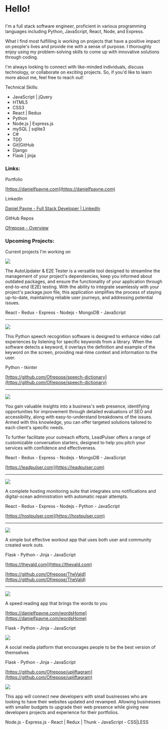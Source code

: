 # Hello!

## 

I'm a full stack software engineer, proficient in various programming languages including Python, JavaScript, React, Node, and Express.

What I find most fulfilling is working on projects that have a positive impact on people's lives and provide me with a sense of purpose. I thoroughly enjoy using my problem-solving skills to come up with innovative solutions through coding. 

I'm always looking to connect with like-minded individuals, discuss technology, or collaborate on exciting projects. So, if you'd like to learn more about me, feel free to reach out!

Technical Skills:

- JavaScript | jQuery
- HTML5
- CSS3
- React | Redux
- Python
- Node.js | Express.js
- mySQL | sqlite3
- C#
- TDD
- Git|GitHub
- Django
- Flask | jinja


### Links:

Portfolio

[https://danielfpayne.com](https://danielfpayne.com)

LinkedIn

[Daniel Payne - Full Stack Developer | LinkedIn](https://www.linkedin.com/in/danielfpayne/)

GitHub Repos

[Ofrepose - Overview](https://github.com/Ofrepose?tab=repositories)

### Upcoming Projects:

Current projects I'm working on

[<img src="https://github.com/Ofrepose/Ofrepose/blob/master/imgs/screenshots.gif">](https://github.com/Ofrepose/Ofrepose/blob/master/imgs/screenshots.gif)

The AutoUpdater & E2E Tester is a versatile tool designed to streamline the management of your project's dependencies, keep you informed about outdated packages, and ensure the functionality of your application through end-to-end (E2E) testing. With the ability to integrate seamlessly with your project's package.json file, this application simplifies the process of staying up-to-date, maintaining reliable user journeys, and addressing potential issues.

React - Redux - Express - Nodejs - MongoDB - JavaScript

---

[<img src="https://github.com/Ofrepose/Ofrepose/blob/master/imgs/speechPythonExample.gif">](https://github.com/Ofrepose/Ofrepose/blob/master/imgs/speechPythonExample.gif)

This Python speech recognition software is designed to enhance video call experiences by listening for specific keywords from a library. When the software detects a keyword, it overlays the definition and example of the keyword on the screen, providing real-time context and information to the user.

Python - tkinter

[https://github.com/Ofrepose/speech-dictionary](https://github.com/Ofrepose/speech-dictionary)

---

[<img src="https://github.com/Ofrepose/Ofrepose/blob/master/imgs/leadpulser.png">](https://github.com/Ofrepose/Ofrepose/blob/master/imgs/leadpulser.png)

You gain valuable insights into a business's web presence, identifying opportunities for improvement through detailed evaluations of SEO and accessibility, along with easy-to-understand breakdowns of the issues. Armed with this knowledge, you can offer targeted solutions tailored to each client's specific needs.

To further facilitate your outreach efforts, LeadPulser offers a range of customizable conversation starters, designed to help you pitch your services with confidence and effectiveness. 

React - Redux - Express - Nodejs - MongoDB - JavaScript

[https://leadpulser.com](https://leadpulser.com)

---

[<img src="https://github.com/Ofrepose/Ofrepose/blob/master/imgs/hostpulser.png">](https://github.com/Ofrepose/Ofrepose/blob/master/imgs/hostpulser.png)

A complete hosting monitoring suite that integrates sms notifications and digital-ocean administration with automatic repair attempts. 

React - Redux - Express - Nodejs - Python - JavaScript

[https://hostpulser.com](https://hostpulser.com)

---

[<img src="https://github.com/Ofrepose/Ofrepose/blob/master/imgs/theVald2.jpg">](theVald2.jpg)

A simple but effective workout app that uses both user and community created work outs.

Flask - Python - Jinja - JavaScript 

[https://thevald.com](https://thevald.com)

[https://github.com/Ofrepose/TheVald](https://github.com/Ofrepose/TheVald)

---

[<img src="https://github.com/Ofrepose/Ofrepose/blob/master/imgs/words.png">](words.png)

A speed reading app that brings the words to you

[https://danielfpayne.com/wordsHome](https://danielfpayne.com/wordsHome)

 Flask - Python - Jinja - JavaScript
 

[<img src="https://github.com/Ofrepose/Ofrepose/blob/master/imgs/a.jfif">](a.jfif)

A social media platform that encourages people to be the best version of themselves

 Flask - Python - Jinja - JavaScript 

[https://github.com/Ofrepose/upliftagram](https://github.com/Ofrepose/upliftagram)

[<img src="https://github.com/Ofrepose/Ofrepose/blob/master/imgs/b.jfif">](Hello!%20c8cb783cdc7a4289b3eb69f733c147bd/0_(1).jfif)

This app will connect new developers with small businesses who are looking to have their websites updated and revamped. Allowing businesses with smaller budgets to upgrade their web presence while giving new developers projects and experience for their portfolios.

Node.js - Express.js - React | Redux | Thunk - JavaScript - CSS|LESS
